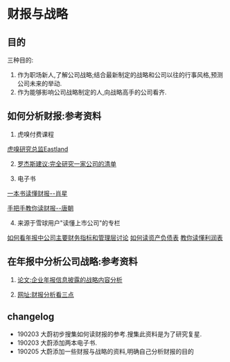 # 财报与战略

## 目的

三种目的:

1. 作为职场新人,了解公司战略;结合最新制定的战略和公司以往的行事风格,预测公司未来的举动.
2. 作为能够影响公司战略制定的人,向战略高手的公司看齐.


## 




## 如何分析财报:参考资料


1. 虎嗅付费课程

[虎嗅研究总监Eastland](https://www.huxiu.com/vipColumn/contentList/5)

2. [罗杰斯建议:完全研究一家公司的清单](https://book.douban.com/review/9541454/)

3. 电子书

[一本书读懂财报--肖星](https://pan.baidu.com/s/1skDm0sH)

[手把手教你读财报--唐朝](https://pan.baidu.com/s/1nvoOg45)

4. 来源于雪球用户"读懂上市公司"的专栏

[如何看年报中公司主要财务指标和管理层讨论](https://xueqiu.com/1830902728/79337306)
[如何读资产负债表](https://xueqiu.com/1830902728/79556597)
[教你读懂利润表](https://xueqiu.com/1830902728/79907011)

## 在年报中分析公司战略:参考资料

1. [论文:企业年报信息披露的战略内容分析](http://or.nsfc.gov.cn/bitstream/00001903-5/479248/1/1000020418598.pdf)

2. [网址:财报分析看三点](http://www.cnnsr.com.cn/cssw/kjhtml/20171119184442197104.html)

## changelog

- 190203 大蔚初步搜集如何读财报的参考.搜集此资料是为了研究复星.
- 190203 大蔚添加两本电子书.
- 190205 大蔚添加一些财报与战略的资料,明确自己分析财报的目的